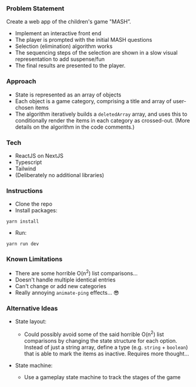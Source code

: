 ### Problem Statement

Create a web app of the children's game "MASH”.

- Implement an interactive front end
- The player is prompted with the initial MASH questions
- Selection (elimination) algorithm works
- The sequencing steps of the selection are shown in a slow visual representation to add suspense/fun
- The final results are presented to the player.

### Approach

- State is represented as an array of objects
- Each object is a game category, comprising a title and array of user-chosen items
- The algorithm iteratively builds a `deletedArray` array, and uses this to conditionally render the items in each category as crossed-out. (More details on the algorithm in the code comments.)

### Tech

- ReactJS on NextJS
- Typescript
- Tailwind
- (Deliberately no additional libraries)

### Instructions

- Clone the repo
- Install packages:

```script
yarn install
```

- Run:

```script
yarn run dev
```

### Known Limitations

- There are some horrible O(n<sup>2</sup>) list comparisons...
- Doesn't handle multiple identical entries
- Can't change or add new categories
- Really annoying `animate-ping` effects... 😎

### Alternative Ideas

- State layout:

  - Could possibly avoid some of the said horrible O(n<sup>2</sup>) list comparisons by changing the state structure for each option. Instead of just a string array, define a type (e.g. `string` + `boolean`) that is able to mark the items as inactive. Requires more thought...

- State machine:
  - Use a gameplay state machine to track the stages of the game
